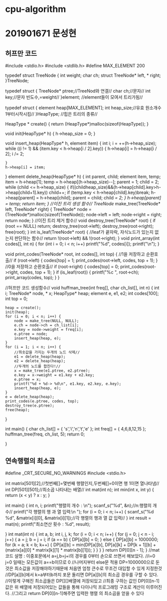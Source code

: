 # cpu-algorithm
# 201901671 문성현
## 허프만 코드
#include <stdio.h>
#include <stdlib.h>
#define MAX_ELEMENT 200

typedef struct TreeNode {
	int weight;
	char ch;
	struct TreeNode* left, * right;
}TreeNode;

typedef struct {
	TreeNode* ptree;//TreeNod와 연결//
	char ch;//문자//
	int key;//문자 빈도수,=weight//
}element;
//element들이 모여서 트리가됨//

typedef struct {
	element heap[MAX_ELEMENT];
	int heap_size;//유효 원소개수 1부터시작시킴//
}HeapType;
//힙은 트리의 종류//

HeapType * create() {
	return (HeapType*)malloc(sizeof(HeapType));
}

void init(HeapType* h) {
	h->heap_size = 0;
}

void insert_heap(HeapType* h, element item) {
	int i;
	i = ++(h->heap_size);
	while ((i != 1) && (item.key < h->heap[i / 2].key)) {
		h->heap[i] = h->heap[i / 2];
		i /= 2;

	}
	h->heap[i] = item;

}
element delete_heap(HeapType* h) {
	int parent, child;
	element item, temp;
	item = h->heap[1];
	temp = h->heap[(h->heap_size)--];
	parent = 1;
	child = 2;
	while (child <= h->heap_size) {
		if((child<h->heap_size)&&(h->heap[child].key>h->heap[child+1].key))
			child++;
		if (temp.key < h->heap[child].key)break;
		h->heap[parent] = h->heap[child];
		parent = child;
		child *= 2;
	}
	h->heap[parent] = temp;
	return item;
}
//이진 트리 생성 함수//
TreeNode* make_tree(TreeNode* left, TreeNode* right) {
	TreeNode* node = (TreeNode*)malloc(sizeof(TreeNode));
	node->left = left;
	node->right = right;
	return node;
}
//이진 트리 제거 함수//
void destroy_tree(TreeNode* root)
{
	if (root == NULL) return;
	destroy_tree(root->left);
	destroy_tree(root->right);
	free(root);
}
int is_leaf(TreeNode* root) {
	//leaf가 끝자락, 자식노드가 있는지 없는지 판단하는 함수//
	return !(root->left) && !(root->right);
}
void print_array(int codes[], int n) {
	for (int i = 0; i < n; i++)
		printf("%d", codes[i]);
	printf("\n");
}

void print_codes(TreeNode* root, int codes[], int top) {
	//1을 저장하고 순환호출//
	if (root->left) {
		codes[top] = 1;
		print_codes(root->left, codes, top + 1);
	}
	//0을 저장하고 순환호출//
	if (root->right) {
		codes[top] = 0;
		print_codes(root->right, codes, top + 1);
	}
	if (is_leaf(root)) {
		printf("%c ", root->ch);
		print_array(codes, top);
	}
}

//허프만 코드 생성함수//
void huffman_tree(int freq[], char ch_list[], int n) {
	int i;
	TreeNode* node, * x;
	HeapType* heap;
	element e, e1, e2;
	int codes[100];
	int top = 0;

	heap = create();
	init(heap);
	for (i = 0; i < n; i++) {
		node = make_tree(NULL, NULL);
		e.ch = node->ch = ch_list[i];
		e.key = node->weight = freq[i];
		e.ptree = node;
		insert_heap(heap, e);
	}
	for (i = 1; i < n; i++) {
		//최솟값을 가지는 두개의 노드 삭제//
		e1 = delete_heap(heap);
		e2 = delete_heap(heap);
		//두개의 노드를 합친다!//
		x = make_tree(e1.ptree, e2.ptree);
		e.key = x->weight = e1.key + e2.key;
		e.ptree = x;
		printf("%d + %d-> %d\n", e1.key, e2.key, e.key);
		insert_heap(heap, e);
	}
	e = delete_heap(heap);
	print_codes(e.ptree, codes, top);
	destroy_tree(e.ptree);
	free(heap);



}


int main() {
	char ch_list[] = { 's','i','n','t','e' };
	int freq[] = { 4,6,8,12,15 };
	huffman_tree(freq, ch_list, 5);
	return 0;

}

## 연속행렬의 최소곱

#define _CRT_SECURE_NO_WARNINGS
#include <stdio.h>

int matrix[501][2];//첫번째[]=몇번째 행렬인지,두번째[]=0이면 행 1이면 열나타냄//
int DP[501][501];//최소곱 나타내는 배열//
int mat(int n);
int min(int x, int y) {
	return (x < y) ? x : y;
}

int main() {
	int n, i;
	printf("행렬의 개수 : \n");
	scanf_s("%d", &n);//n:행렬의 개수//
	printf("각 행렬의 행 과 열 입력:\n ");
	for (i = 0; i < n; i++) {
		scanf_s("%d %d", &matrix[i][0], &matrix[i][1]);//각 행렬의 행과 열 값 입력//
	}
	int result = mat(n);
	printf("최소연산 횟수 : %d", result);

}
int mat(int n) {
	int a, b;
	int i, j, k;
	for (i = 0; i < n; i++) {
		for (j = 0; j < n - i; j++) {
			a = j;
			b = j + i;
			if (a == b) {
				DP[a][b] = 0;
			}
			else {
				DP[a][b] = 1000000;
				for (k = a; k < b; k++) {
					DP[a][b] = min(DP[a][b], DP[a][k] + DP[k + 1][b] + (matrix[a][0] * matrix[k][1] * matrix[b][1]));
				}
			}
		}
	}
	return DP[0][n - 1];
}
//mat 코드 설명 : 이중포문에서 a=j,b=j+i의 경우를 0부터 손으로 쓰면서 해보았다.
//i=0 j=0 일때는 모든값이 a==b이므로 0
//나머지부터 else문 적용 DP=1000000으로 둔것은 최소값을 저장해야하기때문에 처음엔 엄청 큰수로 무조건 대입할 수 있게 지정한것
//DP[a][b]에서 k=a부터b까지 포문 돌리면 DP[a][b]의 최소곱 경우를 구할 수 있다.
//이렇게 구해진 최소곱들은 DP[][]배열에 저장되있고
//최종 구하는 값인 DP[0][n-1]값은 위 배열에 저장되어있는 값들을 통해 다이나믹 프로그래밍 구조로 계산이 이루어진다.
//그리고 return DP[0][n-1]해주면 입력한 행렬 의 최소곱을 얻을 수 있다
